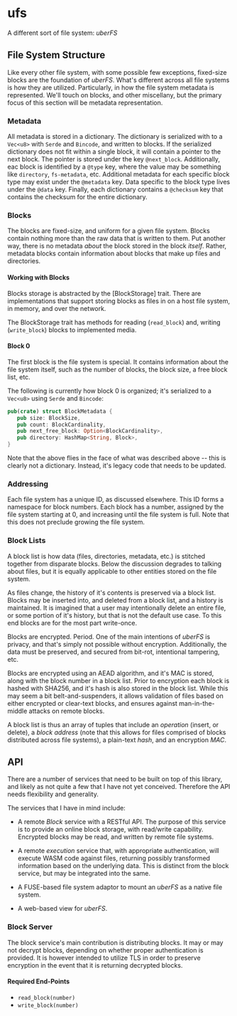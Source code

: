 # ufs

A different sort of file system: *uberFS*

## File System Structure

Like every other file system, with some possible few exceptions, fixed-size blocks are the
foundation of *uberFS*. What's different across all file systems is how they are utilized.
Particularly, in how the file system metadata is represented.  We'll touch on blocks, and other
miscellany, but the primary focus of this section will be metadata representation.

### Metadata

All metadata is stored in a dictionary. The dictionary is serialized with to a `Vec<u8>` with
`Serde` and `Bincode`, and written to blocks. If the serialized dictionary does not fit within a
single block, it will contain a pointer to the next block.  The pointer is stored under the key
`@next_block`. Additionally, eac block is identified by a `@type` key, where the value may be
something like `directory`, `fs-metadata`, etc.  Additional metadata for each specific block
type may exist under the `@metadata` key.  Data specific to the block type lives under the
`@data` key. Finally, each dictionary contains a `@checksum` key that contains the checksum
for the entire dictionary.

### Blocks

The blocks are fixed-size, and uniform for a given file system.  Blocks contain nothing more
than the raw data that is written to them.  Put another way, there is no metadata _about_ the
block stored in the block _itself_.  Rather, metadata blocks contain information about blocks
that make up files and directories.

#### Working with Blocks

Blocks storage is abstracted by the [BlockStorage] trait.  There are implementations that
support storing blocks as files in on a host file system, in memory, and over the network.

The BlockStorage trait has methods for reading (`read_block`) and, writing (`write_block`)
blocks to implemented media.

#### Block 0

The first block is the file system is special.  It contains information about the file system
itself, such as the number of blocks, the block size, a free block list, etc.

The following is currently how block 0 is organized; it's serialized to a `Vec<u8>` using
`Serde` and `Bincode`:

```rust
pub(crate) struct BlockMetadata {
   pub size: BlockSize,
   pub count: BlockCardinality,
   pub next_free_block: Option<BlockCardinality>,
   pub directory: HashMap<String, Block>,
}
```

Note that the above flies in the face of what was described above -- this is clearly not a
dictionary.  Instead, it's legacy code that needs to be updated.

### Addressing

Each file system has a unique ID, as discussed elsewhere. This ID forms a namespace for block
numbers. Each block has a number, assigned by the file system starting at 0, and increasing
until the file system is full.  Note that this does not preclude growing the file system.

### Block Lists

A block list is how data (files, directories, metadata, etc.) is stitched together from
disparate blocks. Below the discussion degrades to talking about files, but it is equally
applicable to other entities stored on the file system.

As files change, the history of it's contents is preserved via a block list. Blocks may be
inserted into, and deleted from a block list, and a history is maintained. It is imagined that a
user may intentionally delete an entire file, or some portion of it's history, but that is not
the default use case. To this end blocks are for the most part write-once.

Blocks are encrypted. Period. One of the main intentions of *uberFS* is privacy, and that's
simply not possible without encryption. Additionally, the data must be preserved, and secured
from bit-rot, intentional tampering, etc.

Blocks are encrypted using an AEAD algorithm, and it's MAC is stored, along with the block
number in a block list.  Prior to encryption each block is hashed with SHA256, and it's hash
is also stored in the block list.  While this may seem a bit belt-and-suspenders, it allows
validation of files based on either encrypted or clear-text blocks, and ensures against
man-in-the-middle attacks on remote blocks.

A block list is thus an array of tuples that include an *operation* (insert, or delete), a
*block address* (note that this allows for files comprised of blocks distributed across file
systems), a plain-text *hash*, and an encryption *MAC*.

## API

There are a number of services that need to be built on top of this library, and likely as not
quite a few that I have not yet conceived. Therefore the API needs flexibility and generality.

The services that I have in mind include:

 * A remote *Block* service with a RESTful API. The purpose of this service is to provide an
online block storage, with read/write capability. Encrypted blocks may be read, and written by
remote file systems.

 * A remote *execution* service that, with appropriate authentication, will execute WASM code
against files, returning possibly transformed information based on the underlying data. This is
distinct from the block service, but may be integrated into the same.

* A FUSE-based file system adaptor to mount an *uberFS* as a native file system.

* A web-based view for *uberFS*.

### Block Server

The block service's main contribution is distributing blocks. It may or may not decrypt blocks,
depending on whether proper authentication is provided. It is however intended to utilize TLS
in order to preserve encryption in the event that it is returning decrypted blocks.
#### Required End-Points

* `read_block(number)`
* `write_block(number)`

